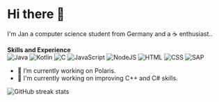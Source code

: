 # Hi there 👋

I'm Jan a computer science student from Germany and a ☕ enthusiast..

**Skills and Experience**
<br>
![Java](https://img.shields.io/badge/Java-007396.svg?style=for-the-badge&logo=Java&logoColor=white)
![Kotlin](https://img.shields.io/badge/Kotlin-0095D5.svg?style=for-the-badge&logo=Kotlin&logoColor=white)
![C](https://img.shields.io/badge/C-A8B9CC.svg?style=for-the-badge&logo=C&logoColor=black)
![JavaScript](https://img.shields.io/badge/JavaScript-F7DF1E.svg?style=for-the-badge&logo=JavaScript&logoColor=black)
![NodeJS](https://img.shields.io/badge/Node.js-339933.svg?style=for-the-badge&logo=node-dot-js&logoColor=white)
![HTML](https://img.shields.io/badge/HTML5-E34F26.svg?style=for-the-badge&logo=HTML5&logoColor=white)
![CSS](https://img.shields.io/badge/CSS3-1572B6.svg?style=for-the-badge&logo=CSS3&logoColor=white)
![SAP](https://img.shields.io/badge/SAP-F7DF1E.svg?style=for-the-badge&logo=SAP&logoColor=black)

- 🔭 I’m currently working on Polaris.
- 🌱 I'm currently working on improving C++ and C# skills. 

![GitHub streak stats](https://github-readme-streak-stats.herokuapp.com/?user=janzager&theme=dark)  
